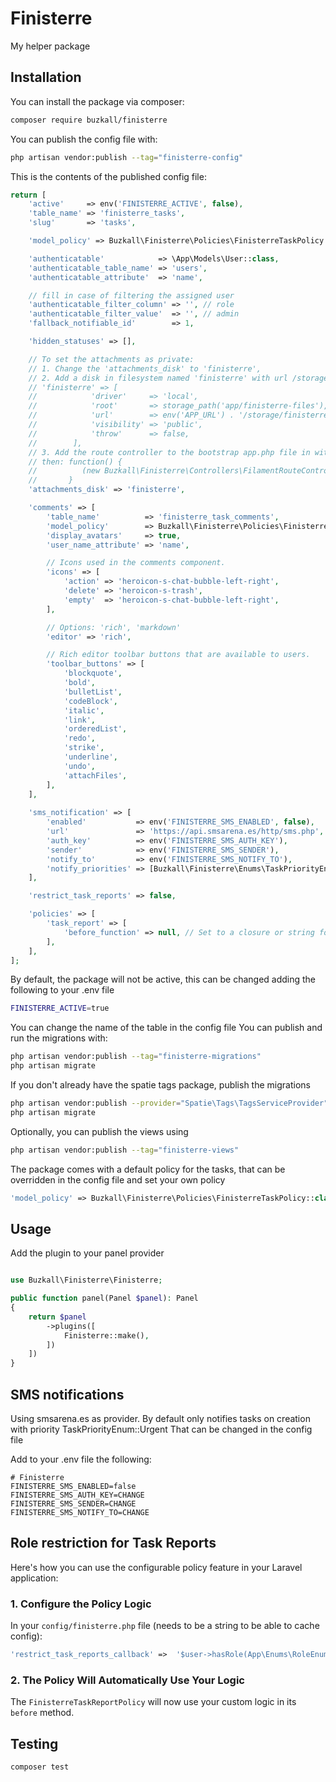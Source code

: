 # Finisterre

My helper package

## Installation

You can install the package via composer:

```bash
composer require buzkall/finisterre
```

You can publish the config file with:

```bash
php artisan vendor:publish --tag="finisterre-config"
```

This is the contents of the published config file:

```php
return [
    'active'     => env('FINISTERRE_ACTIVE', false),
    'table_name' => 'finisterre_tasks',
    'slug'       => 'tasks',

    'model_policy' => Buzkall\Finisterre\Policies\FinisterreTaskPolicy::class,

    'authenticatable'            => \App\Models\User::class,
    'authenticatable_table_name' => 'users',
    'authenticatable_attribute'  => 'name',

    // fill in case of filtering the assigned user
    'authenticatable_filter_column' => '', // role
    'authenticatable_filter_value'  => '', // admin
    'fallback_notifiable_id'        => 1,

    'hidden_statuses' => [],

    // To set the attachments as private:
    // 1. Change the 'attachments_disk' to 'finisterre',
    // 2. Add a disk in filesystem named 'finisterre' with url /storage/finisterre and visibility public
    // 'finisterre' => [
    //            'driver'     => 'local',
    //            'root'       => storage_path('app/finisterre-files'),
    //            'url'        => env('APP_URL') . '/storage/finisterre-files',
    //            'visibility' => 'public',
    //            'throw'      => false,
    //        ],
    // 3. Add the route controller to the bootstrap app.php file in withRouting
    // then: function() {
    //          (new Buzkall\Finisterre\Controllers\FilamentRouteController)();
    //       }
    'attachments_disk' => 'finisterre',

    'comments' => [
        'table_name'          => 'finisterre_task_comments',
        'model_policy'        => Buzkall\Finisterre\Policies\FinisterreTaskCommentPolicy::class,
        'display_avatars'     => true,
        'user_name_attribute' => 'name',

        // Icons used in the comments component.
        'icons' => [
            'action' => 'heroicon-s-chat-bubble-left-right',
            'delete' => 'heroicon-s-trash',
            'empty'  => 'heroicon-s-chat-bubble-left-right',
        ],

        // Options: 'rich', 'markdown'
        'editor' => 'rich',

        // Rich editor toolbar buttons that are available to users.
        'toolbar_buttons' => [
            'blockquote',
            'bold',
            'bulletList',
            'codeBlock',
            'italic',
            'link',
            'orderedList',
            'redo',
            'strike',
            'underline',
            'undo',
            'attachFiles',
        ],
    ],
    
    'sms_notification' => [
        'enabled'           => env('FINISTERRE_SMS_ENABLED', false),
        'url'               => 'https://api.smsarena.es/http/sms.php',
        'auth_key'          => env('FINISTERRE_SMS_AUTH_KEY'),
        'sender'            => env('FINISTERRE_SMS_SENDER'),
        'notify_to'         => env('FINISTERRE_SMS_NOTIFY_TO'),
        'notify_priorities' => [Buzkall\Finisterre\Enums\TaskPriorityEnum::Urgent],
    ],

    'restrict_task_reports' => false,

    'policies' => [
        'task_report' => [
            'before_function' => null, // Set to a closure or string for custom logic
        ],
    ],
];
```

By default, the package will not be active, this can be changed adding the following to your .env file

```bash
FINISTERRE_ACTIVE=true
```

You can change the name of the table in the config file
You can publish and run the migrations with:

```bash
php artisan vendor:publish --tag="finisterre-migrations"
php artisan migrate
```

If you don't already have the spatie tags package, publish the migrations

```bash
php artisan vendor:publish --provider="Spatie\Tags\TagsServiceProvider" --tag="tags-migrations"
php artisan migrate
```

Optionally, you can publish the views using

```bash
php artisan vendor:publish --tag="finisterre-views"
```

The package comes with a default policy for the tasks, that can be overridden in the config file and set your own policy

```php
'model_policy' => Buzkall\Finisterre\Policies\FinisterreTaskPolicy::class,
``` 

## Usage

Add the plugin to your panel provider

```php

use Buzkall\Finisterre\Finisterre;

public function panel(Panel $panel): Panel
{
    return $panel
        ->plugins([
            Finisterre::make(),
        ])
    ])
}
```

## SMS notifications

Using smsarena.es as provider.
By default only notifies tasks on creation with priority TaskPriorityEnum::Urgent
That can be changed in the config file

Add to your .env file the following:

```
# Finisterre
FINISTERRE_SMS_ENABLED=false
FINISTERRE_SMS_AUTH_KEY=CHANGE
FINISTERRE_SMS_SENDER=CHANGE
FINISTERRE_SMS_NOTIFY_TO=CHANGE
```

## Role restriction for Task Reports

Here's how you can use the configurable policy feature in your Laravel application:

### 1. Configure the Policy Logic

In your `config/finisterre.php` file (needs to be a string to be able to cache config):

```php
'restrict_task_reports_callback' =>  '$user->hasRole(App\Enums\RoleEnum::Admin)'
```

### 2. The Policy Will Automatically Use Your Logic

The `FinisterreTaskReportPolicy` will now use your custom logic in its `before` method.

## Testing

```bash
composer test
```
